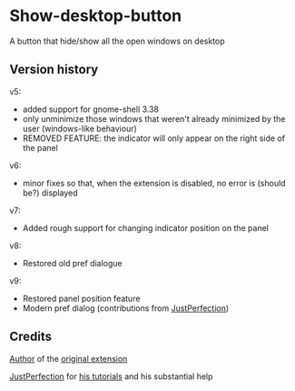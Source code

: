 # Show-desktop-button
A button that hide/show all the open windows on desktop

## Version history

v5:

* added support for gnome-shell 3.38
* only unminimize those windows that weren't already minimized by the user (windows-like behaviour)
* REMOVED FEATURE: the indicator will only appear on the right side of the panel

v6:

* minor fixes so that, when the extension is disabled, no error is (should be?) displayed

v7:

* Added rough support for changing indicator position on the panel

v8:

* Restored old pref dialogue

v9:

* Restored panel position feature
* Modern pref dialog (contributions from [JustPerfection](https://gitlab.gnome.org/justperfection.channel))

## Credits

[Author](https://extensions.gnome.org/accounts/profile/l300lvl) of the [original extension](https://extensions.gnome.org/extension/64/show-desktop-button/)

[JustPerfection](https://gitlab.gnome.org/justperfection.channel) for [his tutorials](https://gitlab.gnome.org/justperfection.channel/gnome-shell-extension-samples) and his substantial help
